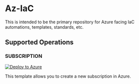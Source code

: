 # Az-IaC

This is intended to be the primary repository for Azure facing IaC automations, templates, standards, etc.

## Supported Operations

### SUBSCRIPTION

[![Deploy to Azure](https://aka.ms/deploytoazurebutton)](https://azuredeploy.net/?repositoryUri=https://github.com/hoppipola004/SAP-Fioneer/blob/main/arm-template/newSubscription.json)

This template allows you to create a new subscription in Azure.
